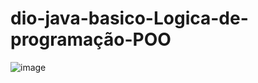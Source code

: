 # dio-java-basico-Logica-de-programação-POO


![image](https://github.com/user-attachments/assets/8678f4b6-617c-49e1-b41c-6f5296bac3aa)
